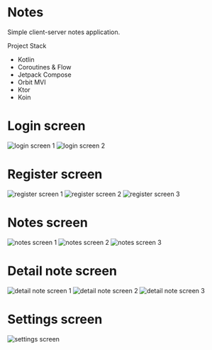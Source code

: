 Notes
=============

Simple client-server notes application. 

Project Stack
* Kotlin
* Coroutines & Flow
* Jetpack Compose
* Orbit MVI
* Ktor
* Koin

# Login screen

![login screen 1](https://github.com/tynkovski/ComposeNotes/blob/master/img/login_1.jpg)
![login screen 2](https://github.com/tynkovski/ComposeNotes/blob/master/img/login_2.jpg)

# Register screen

![register screen 1](https://github.com/tynkovski/ComposeNotes/blob/master/img/register_1.jpg) ![register screen 2](https://github.com/tynkovski/ComposeNotes/blob/master/img/register_2.jpg) ![register screen 3](https://github.com/tynkovski/ComposeNotes/blob/master/img/register_3.jpg)

# Notes screen
![notes screen 1](https://github.com/tynkovski/ComposeNotes/blob/master/img/notes_list.jpg) ![notes screen 2](https://github.com/tynkovski/ComposeNotes/blob/master/img/notes_empty.jpg) ![notes screen 3](https://github.com/tynkovski/ComposeNotes/blob/master/img/notes_delete.jpg)

# Detail note screen

![detail note screen 1](https://github.com/tynkovski/ComposeNotes/blob/master/img/detail_note_1.jpg) ![detail note screen 2](https://github.com/tynkovski/ComposeNotes/blob/master/img/detail_note_2.jpg) ![detail note screen 3](https://github.com/tynkovski/ComposeNotes/blob/master/img/detail_note_color.jpg)

# Settings screen
![settings screen](https://github.com/tynkovski/ComposeNotes/blob/master/img/settings.jpg)
